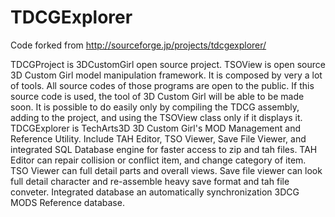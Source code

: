 # TDCGExplorer
Code forked from http://sourceforge.jp/projects/tdcgexplorer/

TDCGProject is 3DCustomGirl open source project.  TSOView is open source 3D Custom Girl model manipulation framework. 
It is composed by very a lot of tools. All source codes of those programs are open to the public. 
If this source code is used, the tool of 3D Custom Girl will be able to be made soon. It is possible to do easily only by compiling the TDCG assembly, adding to the project, and using the TSOView class only if it displays it.  TDCGExplorer is TechArts3D 3D Custom Girl's MOD Management and Reference Utility. Include TAH Editor, TSO Viewer, Save File Viewer, and integrated SQL Database engine for faster access to zip and tah files. TAH Editor can repair collision or conflict item, and change category of item. TSO Viewer can full detail parts and overall views. Save file viewer can look full detail character and re-assemble heavy save format and tah file conveter. Integrated database an automatically synchronization 3DCG MODS Reference database.

